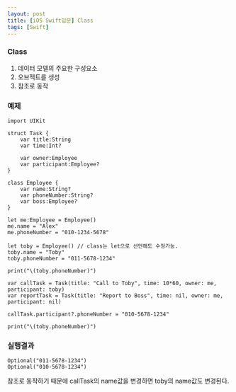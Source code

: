 ```yaml
---
layout: post
title: [iOS Swift입문] Class
tags: [Swift]
---
```



### Class

1.	데이터 모델의 주요한 구성요소
2.	오브젝트를 생성
3.	참조로 동작

### 예제

```
import UIKit

struct Task {
    var title:String
    var time:Int?

    var owner:Employee
    var participant:Employee?
}

class Employee {
    var name:String?
    var phoneNumber:String?
    var boss:Employee?
}

let me:Employee = Employee()
me.name = "Alex"
me.phoneNumber = "010-1234-5678"

let toby = Employee() // class는 let으로 선언해도 수정가능.
toby.name = "Toby"
toby.phoneNumber = "011-5678-1234"

print("\(toby.phoneNumber)")

var callTask = Task(title: "Call to Toby", time: 10*60, owner: me, participant: toby)
var reportTask = Task(title: "Report to Boss", time: nil, owner: me, participant: nil)

callTask.participant?.phoneNumber = "010-5678-1234"

print("\(toby.phoneNumber)")

```

### 실행결과

```
Optional("011-5678-1234")
Optional("010-5678-1234")
```

참조로 동작하기 때문에 callTask의 name값을 변경하면 toby의 name값도 변경된다.
